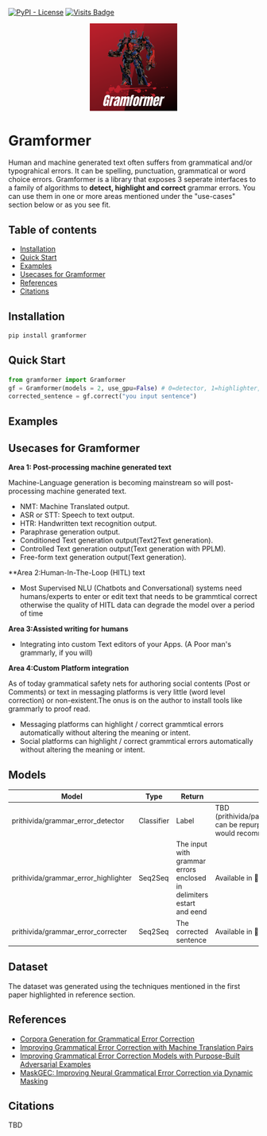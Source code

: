[![PyPI - License](https://img.shields.io/hexpm/l/plug)](https://github.com/PrithivirajDamodaran/Parrot/blob/main/LICENSE)
[![Visits Badge](https://badges.pufler.dev/visits/PrithivirajDamodaran/Parrot_Paraphraser)](https://badges.pufler.dev)

<p align="center">
    <img src="images/GLogo.png" width="35%" height="35%"/>
</p>

# Gramformer
Human and machine generated text often suffers from grammatical and/or typograhical errors. It can be spelling, punctuation, grammatical or word choice errors. Gramformer is a library that exposes 3 seperate interfaces to a family of algorithms to **detect, highlight and correct** grammar errors. You can use them in one or more areas mentioned under the "use-cases" section below or as you see fit.

## Table of contents
- [Installation](#installation)
- [Quick Start](#quick-start)
- [Examples](#examples)
- [Usecases for Gramformer](#usecases-for-gramformer)
- [References](#references)
- [Citations](#citations)

## Installation
```python
pip install gramformer
```
## Quick Start
```python
from gramformer import Gramformer
gf = Gramformer(models = 2, use_gpu=False) # 0=detector, 1=highlighter, 2=corrector, 3=all 
corrected_sentence = gf.correct("you input sentence")
```

## Examples

## Usecases for Gramformer

**Area 1: Post-processing machine generated text**

Machine-Language generation is becoming mainstream so will post-processing machine generated text.

<ul>
    <li>NMT: Machine Translated output.</li>
    <li>ASR or STT: Speech to text output.</li>
    <li>HTR: Handwritten text recognition output.</li>
    <li>Paraphrase generation output.</li>
    <li>Conditioned Text generation output(Text2Text generation).</li>
    <li>Controlled Text generation output(Text generation with PPLM).</li>
    <li>Free-form text generation output(Text generation).</li>
</ul>
    
**Area 2:Human-In-The-Loop (HITL) text
<ul>
    <li>Most Supervised NLU (Chatbots and Conversational) systems need humans/experts to enter or edit text that needs to be grammtical correct otherwise the quality of HITL data can degrade the model over a period of time </li>
</ul>    
    
**Area 3:Assisted writing for humans**
<ul>
    <li>Integrating into custom Text editors of your Apps. (A Poor man's grammarly, if you will) </li>
</ul>    

**Area 4:Custom Platform integration**

As of today grammatical safety nets for authoring social contents (Post or Comments) or text in messaging platforms is very little (word level correction) or non-existent.The onus is on the author to install tools like grammarly to proof read. 

<ul>
    <li> Messaging platforms can highlight / correct grammtical errors automatically without altering the meaning or intent.</li>
    <li> Social platforms can highlight / correct grammtical errors automatically without altering the meaning or intent.</li>
</ul>    

## Models

|      Model          |Type                          |Return                         |status|
|----------------|-------------------------------|-----------------------------|-----------------------------|
|prithivida/grammar_error_detector |Classifier |Label                             |TBD (prithivida/parrot_fluency_on_BERT can be repurposed here, but I would recommend you wait :-))|
|prithivida/grammar_error_highlighter|Seq2Seq    |The input with grammar errors enclosed in delimiters estart and eend |Available in 🤗 |
|prithivida/grammar_error_correcter  |Seq2Seq    |The corrected sentence              |Available in 🤗 |


## Dataset
The dataset was generated using the techniques mentioned in the first paper highlighted in reference section. 

## References

- [Corpora Generation for Grammatical Error Correction](https://www.aclweb.org/anthology/N19-1333.pdf)
- [Improving Grammatical Error Correction with Machine Translation Pairs](https://www.aclweb.org/anthology/2020.findings-emnlp.30.pdf)
- [Improving Grammatical Error Correction Models with Purpose-Built Adversarial Examples](https://www.aclweb.org/anthology/2020.emnlp-main.228.pdf) 
- [MaskGEC: Improving Neural Grammatical Error Correction via Dynamic Masking](https://aaai.org/ojs/index.php/AAAI/article/view/5476#:~:text=By%20adding%20random%20masks%20to,correction%20model%20without%20additional%20data.) 

## Citations
TBD


